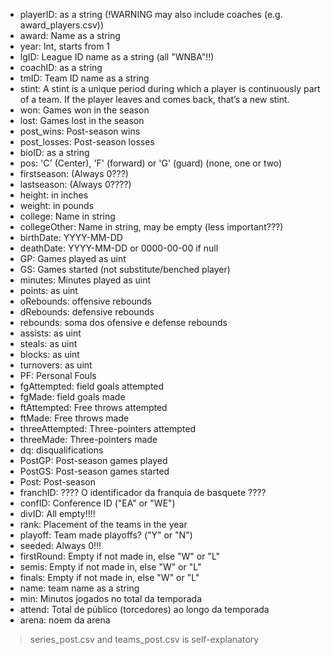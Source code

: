 - playerID: as a string (!WARNING may also include coaches (e.g. award_players.csv))
- award: Name as a string
- year: Int, starts from 1
- lgID: League ID name as a string (all "WNBA"!!)
- coachID: as a string
- tmID: Team ID name as a string
- stint: A stint is a unique period during which a player is continuously part of a team. If the player leaves and comes back, that’s a new stint.
- won: Games won in the season
- lost: Games lost in the season
- post_wins: Post-season wins
- post_losses: Post-season losses
- bioID: as a string
- pos: 'C' (Center), 'F' (forward) or 'G' (guard) (none, one or two)
- firstseason: (Always 0???)
- lastseason: (Always 0????)
- height: in inches
- weight: in pounds
- college: Name in string
- collegeOther: Name in string, may be empty (less important???)
- birthDate: YYYY-MM-DD
- deathDate: YYYY-MM-DD or 0000-00-00 if null
- GP: Games played as uint
- GS: Games started (not substitute/benched player)
- minutes: Minutes played as uint
- points: as uint
- oRebounds: offensive rebounds
- dRebounds: defensive rebounds
- rebounds: soma dos ofensive e defense rebounds
- assists: as uint
- steals: as uint
- blocks: as uint
- turnovers: as uint
- PF: Personal Fouls
- fgAttempted: field goals attempted
- fgMade: field goals made
- ftAttempted: Free throws attempted
- ftMade: Free throws made
- threeAttempted: Three-pointers attempted
- threeMade: Three-pointers made
- dq: disqualifications
- PostGP: Post-season games played
- PostGS: Post-season games started
- Post: Post-season
- franchID: ???? O identificador da franquia de basquete ????
- confID: Conference ID ("EA" or "WE")
- divID: All empty!!!!
- rank: Placement of the teams in the year
- playoff: Team made playoffs? ("Y" or "N")
- seeded: Always 0!!!
- firstRound: Empty if not made in, else "W" or "L"
- semis: Empty if not made in, else "W" or "L"
- finals: Empty if not made in, else "W" or "L"
- name: team name as a string
- min: Minutos jogados no total da temporada
- attend: Total de público (torcedores) ao longo da temporada
- arena: noem da arena

> series_post.csv and teams_post.csv is self-explanatory
